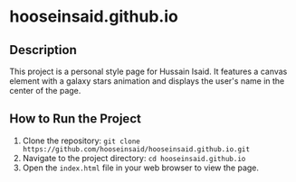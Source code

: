 # hooseinsaid.github.io

## Description
This project is a personal style page for Hussain Isaid. It features a canvas element with a galaxy stars animation and displays the user's name in the center of the page.

## How to Run the Project
1. Clone the repository: `git clone https://github.com/hooseinsaid/hooseinsaid.github.io.git`
2. Navigate to the project directory: `cd hooseinsaid.github.io`
3. Open the `index.html` file in your web browser to view the page.
